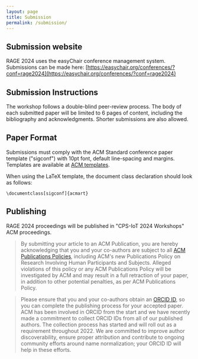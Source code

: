 ```yaml
---
layout: page
title: Submission
permalink: /submission/
---
```

## Submission website

RAGE 2024 uses the easyChair conference management system. Submissions can be made here: [https://easychair.org/conferences/?conf=rage2024](https://easychair.org/conferences/?conf=rage2024)

## Submission Instructions

The workshop follows a double-blind peer-review process. The body of each submitted paper will be limited to 6 pages of content, including the bibliography and acknowledgments. Shorter submissions are also allowed. 

## Paper Format

Submissions must comply with the ACM Standard conference paper template ("sigconf") with 10pt font, default line-spacing and margins.
Templates are available at [ACM templates](https://www.acm.org/publications/proceedings-template). 

When using the LaTeX template, the document class declaration should look as follows:

```\documentclass[sigconf]{acmart}```

## Publishing

RAGE 2024 proceedings will be published in "CPS-IoT 2024 Workshops" ACM proceedings.

> By submitting your article to an ACM Publication, you are hereby acknowledging that you and your co-authors are subject to all [ACM Publications Policies](https://www.acm.org/publications/policies), including ACM's new Publications Policy on Research Involving Human Participants and Subjects. Alleged violations of this policy or any ACM Publications Policy will be investigated by ACM and may result in a full retraction of your paper, in addition to other potential penalties, as per ACM Publications Policy.

> Please ensure that you and your co-authors obtain an [ORCID ID](https://orcid.org/register), so you can complete the publishing process for your accepted paper. ACM has been involved in ORCID from the start and we have recently made a commitment to collect ORCID IDs from all of our published authors. The collection process has started and will roll out as a requirement throughout 2022. We are committed to improve author discoverability, ensure proper attribution and contribute to ongoing community efforts around name normalization; your ORCID ID will help in these efforts.
